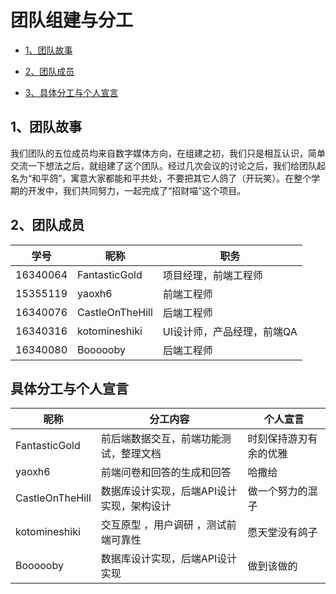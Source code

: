 # 团队组建与分工

+ [1、团队故事](#1)

+ [2、团队成员](#2)
+ [3、具体分工与个人宣言](#3)



## <span id="1">1、团队故事</span>

我们团队的五位成员均来自数字媒体方向，在组建之初，我们只是相互认识，简单交流一下想法之后，就组建了这个团队。经过几次会议的讨论之后，我们给团队起名为“和平鸽”，寓意大家都能和平共处，不要把其它人鸽了（开玩笑）。在整个学期的开发中，我们共同努力，一起完成了“招财喵”这个项目。



## <span id="2">2、团队成员</span>

| 学号     | 昵称 | 职务                     |
| -------- | ---- | ------------------------ |
| 16340064 | FantasticGold | 项目经理，前端工程师 |
| 15355119 | yaoxh6 | 前端工程师 |
| 16340076 | CastleOnTheHill | 后端工程师 |
| 16340316 | kotomineshiki |UI设计师，产品经理，前端QA                         |
| 16340080 | Boooooby | 后端工程师 |


## <span id="3">具体分工与个人宣言</span>

| 昵称 | 分工内容 | 个人宣言 |
| ---- | -------- | -------- |
| FantasticGold | 前后端数据交互，前端功能测试，整理文档 | 时刻保持游刃有余的优雅 |
| yaoxh6          | 前端问卷和回答的生成和回答                | 哈撒给                 |
| CastleOnTheHill | 数据库设计实现，后端API设计实现，架构设计 | 做一个努力的混子       |
| kotomineshiki | 交互原型 ，用户调研 ，测试前端可靠性 | 愿天堂没有鸽子 |
| Boooooby | 数据库设计实现，后端API设计实现 | 做到该做的 |
